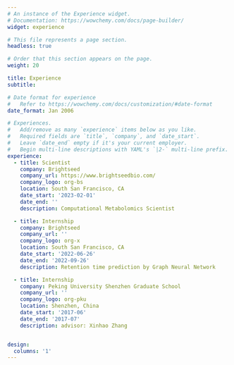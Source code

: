 ```yaml
---
# An instance of the Experience widget.
# Documentation: https://wowchemy.com/docs/page-builder/
widget: experience

# This file represents a page section.
headless: true

# Order that this section appears on the page.
weight: 20

title: Experience
subtitle:

# Date format for experience
#   Refer to https://wowchemy.com/docs/customization/#date-format
date_format: Jan 2006

# Experiences.
#   Add/remove as many `experience` items below as you like.
#   Required fields are `title`, `company`, and `date_start`.
#   Leave `date_end` empty if it's your current employer.
#   Begin multi-line descriptions with YAML's `|2-` multi-line prefix.
experience:
  - title: Scientist
    company: Brightseed
    company_url: https://www.brightseedbio.com/
    company_logo: org-bs
    location: South San Francisco, CA
    date_start: '2023-02-01'
    date_end: ''
    description: Computational Metabolomics Scientist

  - title: Internship
    company: Brightseed
    company_url: ''
    company_logo: org-x
    location: South San Francisco, CA
    date_start: '2022-06-26'
    date_end: '2022-09-26'
    description: Retention time prediction by Graph Neural Network

  - title: Internship
    company: Peking University Shenzhen Graduate School
    company_url: ''
    company_logo: org-pku
    location: Shenzhen, China
    date_start: '2017-06'
    date_end: '2017-07'
    description: advisor: Xinhao Zhang


design:
  columns: '1'
---
```

